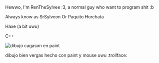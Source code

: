 Hewwo, I'm RenTheSylvee :3, a normal guy who want to program shit :b

Always know as SrSylveon Or Paquito Horchata


Haxe (a bit uwu)

C++

![dibujo cagason en paint](https://user-images.githubusercontent.com/104529160/209996442-7d44d7c8-c065-4bae-b41b-2e8eedd2f15e.png)

dibujo bien vergas hecho con paint y mouse uwu :trollface:
